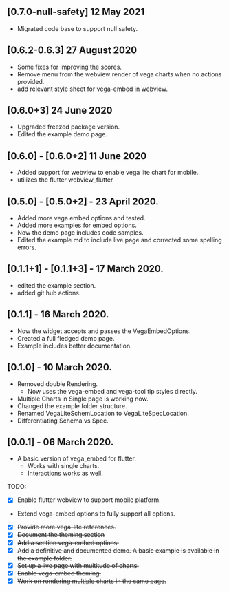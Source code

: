 ## [0.7.0-null-safety] 12 May 2021

- Migrated code base to support null safety.

## [0.6.2-0.6.3] 27 August 2020

- Some fixes for improving the scores.
- Remove menu from the webview render of vega charts when no actions provided.
- add relevant style sheet for vega-embed in webview.

## [0.6.0+3] 24 June 2020

- Upgraded freezed package version.
- Edited the example demo page.

## [0.6.0] - [0.6.0+2] 11 June 2020

- Added support for webview to enable vega lite chart for mobile.
- utilizes the flutter webview_flutter

## [0.5.0] - [0.5.0+2] - 23 April 2020.

- Added more vega embed options and tested.
- Added more examples for embed options.
- Now the demo page includes code samples.
- Edited the example md to include live page and corrected some spelling errors.

## [0.1.1+1] - [0.1.1+3] - 17 March 2020.

- edited the example section.
- added git hub actions.

## [0.1.1] - 16 March 2020.

- Now the widget accepts and passes the VegaEmbedOptions.
- Created a full fledged demo page.
- Example includes better documentation.

## [0.1.0] - 10 March 2020.

- Removed double Rendering.
  - Now uses the vega-embed and vega-tool tip styles directly.
- Multiple Charts in Single page is working now.
- Changed the example folder structure.
- Renamed VegaLiteSchemLocation to VegaLiteSpecLocation.
- Differentiating Schema vs Spec.

## [0.0.1] - 06 March 2020.

- A basic version of vega_embed for flutter.
  - Works with single charts.
  - Interactions works as well.

TODO:

- [X] Enable flutter webview to support mobile platform.
- Extend vega-embed options to fully support all options.
- [x] ~~Provide more vega-lite references.~~
- [x] ~~Document the theming section~~
- [x] ~~Add a section vega-embed options.~~
- [x] ~~Add a definitive and documented demo. A basic example is available in the example folder.~~
- [x] ~~Set up a live page with multitude of charts.~~
- [x] ~~Enable vega-embed theming.~~
- [x] ~~Work on rendering multiple charts in the same page.~~
